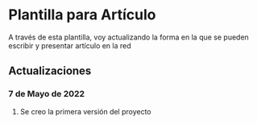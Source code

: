 # Plantilla para Artículo

A través de esta plantilla, voy actualizando la forma en la que se pueden escribir y presentar artículo en la red
 
## Actualizaciones

### 7 de Mayo de 2022

1. Se creo la primera versión del proyecto